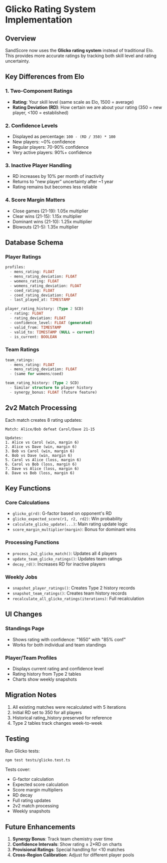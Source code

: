 # Glicko Rating System Implementation

## Overview

SandScore now uses the **Glicko rating system** instead of traditional Elo. This provides more accurate ratings by tracking both skill level and rating uncertainty.

## Key Differences from Elo

### 1. Two-Component Ratings
- **Rating**: Your skill level (same scale as Elo, 1500 = average)
- **Rating Deviation (RD)**: How certain we are about your rating (350 = new player, <100 = established)

### 2. Confidence Levels
- Displayed as percentage: `100 - (RD / 350) * 100`
- New players: ~0% confidence
- Regular players: 70-90% confidence
- Very active players: 90%+ confidence

### 3. Inactive Player Handling
- RD increases by 10% per month of inactivity
- Returns to "new player" uncertainty after ~1 year
- Rating remains but becomes less reliable

### 4. Score Margin Matters
- Close games (21-19): 1.05x multiplier
- Clear wins (21-15): 1.15x multiplier  
- Dominant wins (21-10): 1.25x multiplier
- Blowouts (21-5): 1.35x multiplier

## Database Schema

### Player Ratings
```sql
profiles:
  - mens_rating: FLOAT
  - mens_rating_deviation: FLOAT
  - womens_rating: FLOAT
  - womens_rating_deviation: FLOAT
  - coed_rating: FLOAT
  - coed_rating_deviation: FLOAT
  - last_played_at: TIMESTAMP

player_rating_history: (Type 2 SCD)
  - rating: FLOAT
  - rating_deviation: FLOAT
  - confidence_level: FLOAT (generated)
  - valid_from: TIMESTAMP
  - valid_to: TIMESTAMP (NULL = current)
  - is_current: BOOLEAN
```

### Team Ratings
```sql
team_ratings:
  - mens_rating: FLOAT
  - mens_rating_deviation: FLOAT
  - (same for womens/coed)

team_rating_history: (Type 2 SCD)
  - Similar structure to player history
  - synergy_bonus: FLOAT (future feature)
```

## 2v2 Match Processing

Each match creates 8 rating updates:
```
Match: Alice/Bob defeat Carol/Dave 21-15

Updates:
1. Alice vs Carol (win, margin 6)
2. Alice vs Dave (win, margin 6)
3. Bob vs Carol (win, margin 6)
4. Bob vs Dave (win, margin 6)
5. Carol vs Alice (loss, margin 6)
6. Carol vs Bob (loss, margin 6)
7. Dave vs Alice (loss, margin 6)
8. Dave vs Bob (loss, margin 6)
```

## Key Functions

### Core Calculations
- `glicko_g(rd)`: G-factor based on opponent's RD
- `glicko_expected_score(r1, r2, rd2)`: Win probability
- `calculate_glicko_update(...)`: Main rating update logic
- `score_margin_multiplier(margin)`: Bonus for dominant wins

### Processing Functions  
- `process_2v2_glicko_match()`: Updates all 4 players
- `update_team_glicko_ratings()`: Updates team ratings
- `decay_rd()`: Increases RD for inactive players

### Weekly Jobs
- `snapshot_player_ratings()`: Creates Type 2 history records
- `snapshot_team_ratings()`: Creates team history records
- `recalculate_all_glicko_ratings(iterations)`: Full recalculation

## UI Changes

### Standings Page
- Shows rating with confidence: "1650" with "85% conf"
- Works for both individual and team standings

### Player/Team Profiles
- Displays current rating and confidence level
- Rating history from Type 2 tables
- Charts show weekly snapshots

## Migration Notes

1. All existing matches were recalculated with 5 iterations
2. Initial RD set to 350 for all players
3. Historical rating_history preserved for reference
4. Type 2 tables track changes week-to-week

## Testing

Run Glicko tests:
```bash
npm test tests/glicko.test.ts
```

Tests cover:
- G-factor calculation
- Expected score calculation  
- Score margin multipliers
- RD decay
- Full rating updates
- 2v2 match processing
- Weekly snapshots

## Future Enhancements

1. **Synergy Bonus**: Track team chemistry over time
2. **Confidence Intervals**: Show rating ± 2*RD on charts
3. **Provisional Ratings**: Special handling for <10 matches
4. **Cross-Region Calibration**: Adjust for different player pools